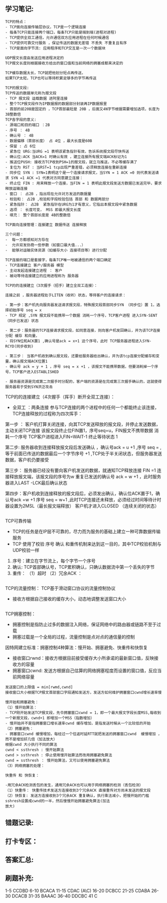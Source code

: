 ## 学习笔记:
```
TCP的特点：
- TCP面向连接传输层协议，TCP是一个逻辑连接
- 每条TCP只能连接两个端口，每条TCP只能是端到端(进程对进程)
- TCP提供全双工通信，允许通信双方应用进程在任何时候通信
- TCP提供可靠交付服务 ，保证传送的数据无差错 不丢失 不重复且有序
- TCP是面向字节流: 应用程序和TCP交互是一次一个数据块

UDP报文长度由发送应用进程决定的
TCP报文长度则根据接收方给出的窗口值和当前网络的拥塞成都来决定的

TCP缓存数据太长，TCP就把他划分短点再传送，
如果TCP太短，TCP也可以等待积累足够多的字节再传送

```
```
TCP的报文段:
TCP传送的数据单元称为报文段
- TCP 报文段 运载数据 进阿里连接
- 整个TCP报文段作为IP数据报的数据部分封装再IP数据报里
- 首部的前20B是固定的 ，TCP首部最短是 20B ，后面又4N字节根据需要增加选项，长度为3B整数倍
TCP各字段的意义:
- 源端口和目的端口 ：2B
- 序号 ： 4B
- 确认号 ： 4B
- 数据偏移（首部长度） 占 4位 ，最大长度是60B 
- 保留 : 占 6位
- 紧急位 URG:当URG =1 表明该紧急指针有效，告诉系统报文段尽快传送
- 确认位:ACK 当ACK=1 时确认有效 ，建立连接所有报文端ACK标记为1
- 推送位PUSH: 接收方TCP收到PSH=1的报文段，就立马推送，不必等缓存满了
- 复位为 RST : 当RST=1 tcp出现严重差错，必须释放连接在重新连接
- 同步位 SYN : SYN=1表明这个是一个连接请求报文，当SYN = 1 ACK =0 则代表发送请求 SYN =1 ACK =1 代表对方同意建立连接：
- 终止位 FIN : 用来释放一个连接，当FIN = 1 表明此报文段发送方数据已发送完毕，要求释放运输连接
- 窗口 ： 占2B ，指出现在允许对方发送的数据量
- 校验和： 占2B ,校验和字段校验包括 首部 和 数据两部分
- 紧急指针： 占2B  紧急指针在URG为1才有意义，它指出本报文段中紧急数据
- 选项 ： 长度可变， MSS 即最大报文长度
- 填充： 整个首部长度是 4B的整数倍

```

```
TCP面向连接管理：连接建立 数据传送 连接释放

三个问题：
-  每一方都感知对方存在
-  允许双发协商一些参数（如窗口最大值...）
-  能够对运输实体资源（如缓存大小 连接项目等）进行分配

TCP连接的端口是套接字，每条TCP唯一地被通信的两个端口确定
- TCP连接建立 客户/服务器 模型
- 主动发起连接建立进程 ： 客户
- 被动等待连接建立的应用进程称为 服务器

```

```
TCP的的连接建立（3次握手（招手）建立全双工连接）：

连接之前 ，服务器进程处于LITEN（收听）状态，等待客户的连接请求：

- 第一步：客户机先向服务器发送请求报文段，特殊报文段首部同步SYN （同步位）置 1，选择初始序号 seq = x 
- TCP 规定 ,SYN 报文段不能携带一个数据 消耗一个序号，TCP客户进程 进入SYN-SENT （同步已发送）状态

- 第二步：服务器的TCP连接请求报文段，如同意连接，则向客户机发回确认，并为该TCP连接分配 缓存 和向量，
- 将SYN位和ACK置1 ,确认号是ack = x+1 这个序号，此时 TCP服务器进程进入SYN-RCYD(同步收到)

- 第三步： 当客户机收到确认报文段，还要给服务器给出确认，并为该tcp连接分配缓存和变量，确认报文端ACK位置1 
- 确认号 ack = y + 1 ，序号 seq = x +1 ，该报文不能携带数据，但要消耗掉一个序号，TCP客户进入ESTABLISHED

- 服务器资源是完成第二次握手时分配的，客户端的资源是在完成第三次握手确认的，这就使得服务器易于受到SYN洪泛攻击

```
TCP的的连接建立（4次握手（挥手）断开全双工连接）：
- 全双工 ：两条连接
参与TCP连接的两个进程中的任何一个都能终止该连接，TCP连接释放的过程称为四次挥手：

第一步 ： 客户机打算关闭连接，向其TCP发送释放的报文段，并停止发送数据，主动关闭TCP连接
该报文段终止位FIN置1，序号seq=u，FIN报文不携带数据 消耗一个序号
TCP客户进程进入FIN=WAIT-1 终止等待状态 1 

第二步: 服务器收到连接释放报文段后发送确认 ，确认号ack = u +1 ,序号 seq = ,
等于前面已传送的数据最后一个字节序号 +1  ,TCP处于半关闭状态，但服务器发送数据，客户机仍要接受

第三步： 服务器已经没有要向客户机发送的数据，就通知TCP释放连接 FIN =1 连接释放报文端，该报文段的序号为w
重复已发送的确认号 ack = w +1 ，此时服务器进入LAST -LCK最后确认状态

第四步：客户机收到连接释放的报文段后，必须发出确认，确认位ACK置于1，确认号ack =w +1
序号 seq = w+1 ,此时TCP连接还未释放，必须经过时间等待计时器设置为2MSL（最长报文端释放）
客户机才进入CLOSED （连续关闭的状态）
```

```
TCP可靠传输
- TCP的任务是在IP层不可靠的，尽力而为服务的基础上建立一种可靠数据传输服务
- TCP 使用了校验 序号 确认 和重传机制来达到这一目的，其中TCP校验机制与UDP校验一样

1. 序号：建立在字节流上，每个字节一个序号
2. 确认: TCP首部确认号，TCP累积确认，只确认数据流中第一个丢失的字节
3. 重传： （1）超时 （2）冗余ACK ： 

```
```
TCP的流量控制：
TCP基于滑动窗口协议的流量控制协议
- 接收方根据自己接收的缓存大小，动态地调整发送窗口大小
```

```
TCP拥塞控制：
- 拥塞控制是指防止过多的数据注入网络，保证网络中的路由器或链路不至于过载
- 拥塞过载是一个全局的过程，流量控制是点对点的通信量的控制

因特网建立标准：拥塞控制4种算法：慢开始、拥塞避免、快重传和快恢复
- 接收窗口rwnd：接收方根据目前接受缓存大小所承诺的最新窗口值，反映接收方的容量
- 拥塞窗口cwnd: 发送方根据自己估算的网络拥塞程度而设置的窗口值，反应当前网络容量
```
发送窗口的上限值 = min[rwmd,cwnd]
接收窗口大小根据TCP报文首部窗口字段通知发送方，发送方如何维护拥塞窗口cwnd增长速率慢
```

```
慢开始和拥塞避免：
（1）慢开始算法：
- TCP刚开始发送TCP报文段，先令拥塞窗口cwnd = 1，即一个最大报文字段长度MSS,每收到一个新报文段，cwnd+1 即增加一个MSS（指数增加）
- 慢开始并不是指拥塞窗口增长速率cwnd 缓存增加，是指发送时候从一个比较低的开始
（2）拥塞避免：
- 拥塞窗口cwnd 缓慢增加，每经过一个往返时延RTT就把发送的拥塞窗口cwnd  缓慢增加 ，而不是增加好几倍（加法放大）
根据cwnd 大小执行不同的算法
cwnd < ssthresh : 慢开始算法
cwnd > ssthresh : 停止使用慢开始算法而改用拥塞避免算法
cwnd = ssthresh ： 慢开始算法，又可以使用拥塞避免算法
（3）网络拥塞的处理：
```
```
快重传 和 快恢复：

-用冗余ACK检测丢包的发生，通用冗余ACK也可以用于网络拥塞的检测（丢包检测）
（1）快重传： 快重传技术发送方连接收到3个冗余ACK 直接重传对方尚未发送的报文段
（2）快恢复: 发送方连接收到3个冗余ACK 重复确认，执行乘法减小，把慢开始的门槛 sshresh设置成cwnd的一半，然后慢慢开始拥塞避免算法(加法
放大)
```


## 错题记录:



## 打卡专区：


## 答案汇总: 


## 刷题补充:

1-5 CCDBD
6-10 BCACA
11-15 CDAC (A\C)
16-20 DCBCC
21-25 CDABA
26-30 DCACB
31-35 BAAAC
36-40 DDCBC
41 C
